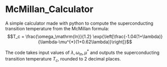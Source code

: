 # McMillan_Calculator
A simple calculator made with python to compute the superconducting transition temperature from the McMillan formula:
$$T_c = \frac{\omega_\mathrm{ln}}{1.2} \exp{\left[\frac{-1.04(1+\lambda)}{\lambda-\mu^{*}(1+0.62\lambda)}\right]}$$

The code takes input values of $\lambda,\omega_\mathrm{ln},\mu^{*}$ and outputs the superconducting transition temperature $T_c$, rounded to 2 decimal places.
